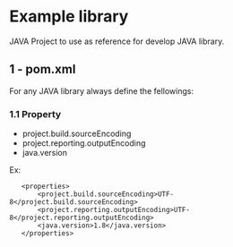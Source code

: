 # Example library
JAVA Project to use as reference for develop JAVA library.

## 1 - pom.xml

For any JAVA library always define the fellowings:

### 1.1 Property

 - project.build.sourceEncoding
 - project.reporting.outputEncoding
 - java.version
 
 Ex:
 ```
 	<properties>
		<project.build.sourceEncoding>UTF-8</project.build.sourceEncoding>
		<project.reporting.outputEncoding>UTF-8</project.reporting.outputEncoding>
		<java.version>1.8</java.version>
	</properties>
 ```